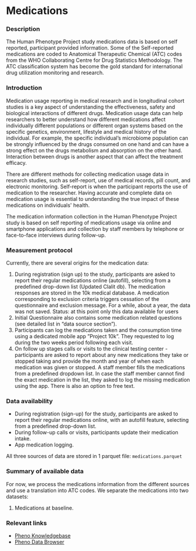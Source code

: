 # Medications

### Description 

The Human Phenotype Project study medications data is based on self reported, participant provided information.
Some of the Self-reported medications are coded to Anatomical Therapeutic Chemical (ATC) codes from the WHO Collaborating Centre for Drug Statistics Methodology. The ATC classification system has become the gold standard for international drug utilization monitoring and research. 

### Introduction

Medication usage reporting in medical research and in longitudinal cohort studies is a key aspect of understanding the effectiveness, safety and biological interactions of different drugs. Medication usage data can help researchers to better understand how different medications affect individually different populations or different organ systems based on the specific genetics, environment, lifestyle and medical history of the individual. For example, the specific individual’s microbiome population can be strongly influenced by the drugs consumed on one hand and can have a strong effect on the drugs metabolism and absorption on the other hand. Interaction between drugs is another aspect that can affect the treatment efficacy.

There are different methods for collecting medication usage data in research studies, such as self-report, use of medical records, pill count, and electronic monitoring. Self-report is when the participant reports the use of medication to the researcher. Having accurate and complete data on medication usage is essential to understanding the true impact of these medications on individuals' health. 

The medication information collection in the Human Phenotype Project study is based on self reporting of medications usage via online and smartphone applications and collection by staff members by telephone or face-to-face interviews during follow-up. 

### Measurement protocol 
<!-- long measurment protocol for the data browser -->
Currently, there are several origins for the medication data:
1. During registration (sign up) to the study, participants are asked to report their regular medications online (autofill), selecting from a predefined drop-down list (Updated Clalit db). The medication responses are stored in the 10k medical database. A medication corresponding to exclusion criteria triggers cessation of the questionnaire and exclusion message. For a while, about a year, the data was not saved. Status: at this point only this data available for users
2. Initial Questionnaire also contains some medication related questions (see detailed list in “data source section”).
3. Participants can log the medications taken and the consumption time using a dedicated mobile app ”Project 10k”. They requested to log during the two weeks period following each visit.
4. On follow up stages calls or visits to the clinical testing center - ​​participants are asked to report about any new medications they take or stopped taking and provide the month and year of when each medication was given or stopped. A staff member fills the  medications from a predefined dropdown list.
In case the staff member cannot find the exact medication in the list, they asked to log the missing medication using the app. There is also an option to free text. 

### Data availability 
<!-- for the example notebooks -->
- During registration (sign-up) for the study, participants are asked to report their regular medications online, with an autofill feature, selecting from a predefined drop-down list.
- During follow-up calls or visits, participants update their medication intake.
- App medication logging.

All three sources of data are stored in 1 parquet file: `medications.parquet`

### Summary of available data 
<!-- for the data browser -->
For now, we process the medications information from the different sources and use a translation into ATC codes.
We separate the medications into two datasets:
1. Medications at baseline.

### Relevant links

* [Pheno Knowledgebase](https://knowledgebase.pheno.ai/datasets/018-medications.html)
* [Pheno Data Browser](https://pheno-demo-app.vercel.app/folder/18)

